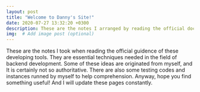 ```yaml
---
layout: post
title: "Welcome to Danny's Site!"
date: 2020-07-27 13:32:20 +0300
description: These are the notes I arranged by reading the official documents. Hope you’ll find something useful! # Add post description (optional)
img:  # Add image post (optional)
---
```

These are the notes I took when reading the official guidence of these developing tools. They are essential techniques needed in the field of backend development.  Some of these ideas are originated from myself, and It is certainly not so authoritative. There are also some testing codes and instances runned by myself to help comprehension. Anyway, hope you find something useful! And I will update these pages constantly.



